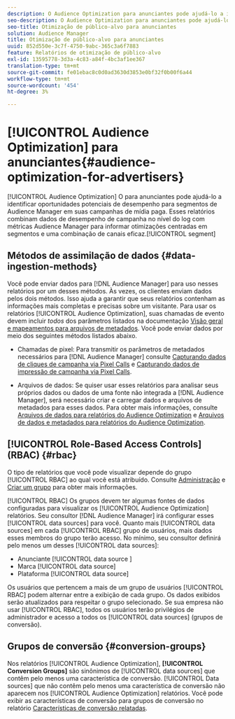 ```yaml
---
description: O Audience Optimization para anunciantes pode ajudá-lo a identificar oportunidades potenciais de desempenho para segmentos de Audience Manager em suas campanhas de mídia paga. Esses relatórios combinam dados de desempenho de campanha no nível do registro com métricas de Audience Manager para informar otimizações centradas em segmentos e uma combinação de canais eficaz.
seo-description: O Audience Optimization para anunciantes pode ajudá-lo a identificar oportunidades potenciais de desempenho para segmentos de Audience Manager em suas campanhas de mídia paga. Esses relatórios combinam dados de desempenho de campanha no nível do registro com métricas de Audience Manager para informar otimizações centradas em segmentos e uma combinação de canais eficaz.
seo-title: Otimização de público-alvo para anunciantes
solution: Audience Manager
title: Otimização de público-alvo para anunciantes
uuid: 852d550e-3c7f-4750-9abc-365c3a6f7883
feature: Relatórios de otimização de público-alvo
exl-id: 13595778-3d3a-4c83-a84f-4bc3af1ee367
translation-type: tm+mt
source-git-commit: fe01ebac8c0d0ad3630d3853e0bf32f0b00f6a44
workflow-type: tm+mt
source-wordcount: '454'
ht-degree: 3%

---
```


# [!UICONTROL Audience Optimization] para anunciantes{#audience-optimization-for-advertisers}

[!UICONTROL Audience Optimization] O para anunciantes pode ajudá-lo a identificar oportunidades potenciais de desempenho para segmentos de Audience Manager em suas campanhas de mídia paga. Esses relatórios combinam dados de desempenho de campanha no nível do log com métricas Audience Manager para informar otimizações centradas em segmentos e uma combinação de canais eficaz.[!UICONTROL segment]

## Métodos de assimilação de dados {#data-ingestion-methods}

Você pode enviar dados para [!DNL Audience Manager] para uso nesses relatórios por um desses métodos. Às vezes, os clientes enviam dados pelos dois métodos. Isso ajuda a garantir que seus relatórios contenham as informações mais completas e precisas sobre um visitante. Para usar os relatórios [!UICONTROL Audience Optimization], suas chamadas de evento devem incluir *todos* dos parâmetros listados na documentação [Visão geral e mapeamentos para arquivos de metadados](../../../reporting/audience-optimization-reports/metadata-files-intro/metadata-file-overview.md). Você pode enviar dados por meio dos seguintes métodos listados abaixo.

* Chamadas de pixel: Para transmitir os parâmetros de metadados necessários para [!DNL Audience Manager] consulte [Capturando dados de cliques de campanha via Pixel Calls](../../../integration/media-data-integration/click-data-pixels.md) e [Capturando dados de impressão de campanha via Pixel Calls](../../../integration/media-data-integration/impression-data-pixels.md).

* Arquivos de dados: Se quiser usar esses relatórios para analisar seus próprios dados ou dados de uma fonte não integrada a [!DNL Audience Manager], será necessário criar e carregar dados e arquivos de metadados para esses dados. Para obter mais informações, consulte [Arquivos de dados para relatórios do Audience Optimization](../../../reporting/audience-optimization-reports/metadata-files-intro/datafiles-intro.md) e [Arquivos de dados e metadados para relatórios do Audience Optimization](../../../reporting/audience-optimization-reports/metadata-files-intro/metadata-files-intro.md).

## [!UICONTROL Role-Based Access Controls] (RBAC)  {#rbac}

O tipo de relatórios que você pode visualizar depende do grupo [!UICONTROL RBAC] ao qual você está atribuído. Consulte [Administração](../../../features/administration/administration-overview.md) e [Criar um grupo](../../../features/administration/administration-overview.md#create-group) para obter mais informações.

[!UICONTROL RBAC] Os grupos devem ter algumas fontes de dados configuradas para visualizar os  [!UICONTROL Audience Optimization] relatórios. Seu consultor [!DNL Audience Manager] irá configurar esses [!UICONTROL data sources] para você. Quanto mais [!UICONTROL data sources] em cada [!UICONTROL RBAC] grupo de usuários, mais dados esses membros do grupo terão acesso. No mínimo, seu consultor definirá pelo menos um desses [!UICONTROL data sources]:

* Anunciante [!UICONTROL data source ]
* Marca [!UICONTROL data source]
* Plataforma [!UICONTROL data source]

Os usuários que pertencem a mais de um grupo de usuários [!UICONTROL RBAC] podem alternar entre a exibição de cada grupo. Os dados exibidos serão atualizados para respeitar o grupo selecionado. Se sua empresa não usar [!UICONTROL RBAC], todos os usuários terão privilégios de administrador e acesso a todos os [!UICONTROL data sources] (grupos de conversão).

## Grupos de conversão {#conversion-groups}

Nos relatórios [!UICONTROL Audience Optimization], **[!UICONTROL Conversion Groups]** são sinônimos de [!UICONTROL data sources] que contêm pelo menos uma característica de conversão. [!UICONTROL Data sources] que não contêm pelo menos uma característica de conversão não aparecem nos  [!UICONTROL Audience Optimization] relatórios. Você pode exibir as características de conversão para grupos de conversão no relatório [Características de conversão relatadas](../../../reporting/audience-optimization-reports/aor-advertisers/reported-conversion-traits.md).
